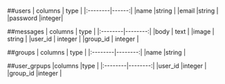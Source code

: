##users
| columns | type  |
|:--------|------:|
|name     |string |
|email    |string |
|password |integer|


##messages
| columns |  type   |
|:--------|--------:|
|body     | text    |
|image    | string  |
|user_id  | integer |
|group_id | integer |


##groups
| columns | type    |
|:--------|--------:|
|name     |string   |


##user_grpups
|columns  |type     |
|:--------|--------:|
|user_id  |integer  |
|group_id |integer  |
